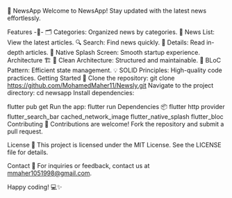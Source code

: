 📰 NewsApp
Welcome to NewsApp! Stay updated with the latest news effortlessly.

Features -🌟-
🗂️ Categories: Organized news by categories.
📰 News List: View the latest articles.
🔍 Search: Find news quickly.
📝 Details: Read in-depth articles.
🚀 Native Splash Screen: Smooth startup experience.
Architecture 🏗️
🧱 Clean Architecture: Structured and maintainable.
🔄 BLoC Pattern: Efficient state management.
💡 SOLID Principles: High-quality code practices.
Getting Started 🚀
Clone the repository: git clone https://github.com/MohamedMaher11/Newsly.git
Navigate to the project directory:
cd newsapp
Install dependencies:

flutter pub get
Run the app: flutter run
Dependencies 📦
flutter
http
provider
flutter_search_bar
cached_network_image
flutter_native_splash
flutter_bloc
Contributing 🤝
Contributions are welcome! Fork the repository and submit a pull request.

License 📄
This project is licensed under the MIT License. See the LICENSE file for details.

Contact 📧
For inquiries or feedback, contact us at mmaher1051998@gmail.com.

Happy coding! 💻✨







